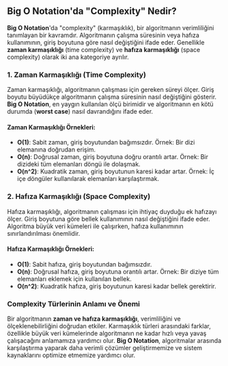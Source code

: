 
## Big O Notation'da "Complexity" Nedir?

**Big O Notation**'da "complexity" (karmaşıklık), bir algoritmanın verimliliğini tanımlayan bir kavramdır. Algoritmanın çalışma süresinin veya hafıza kullanımının, giriş boyutuna göre nasıl değiştiğini ifade eder. Genellikle **zaman karmaşıklığı** (time complexity) ve **hafıza karmaşıklığı** (space complexity) olarak iki ana kategoriye ayrılır.

### 1. Zaman Karmaşıklığı (Time Complexity)
Zaman karmaşıklığı, algoritmanın çalışması için gereken süreyi ölçer. Giriş boyutu büyüdükçe algoritmanın çalışma süresinin nasıl değiştiğini gösterir. **Big O Notation**, en yaygın kullanılan ölçü birimidir ve algoritmanın en kötü durumda (**worst case**) nasıl davrandığını ifade eder.

#### Zaman Karmaşıklığı Örnekleri:
- **O(1)**: Sabit zaman, giriş boyutundan bağımsızdır. Örnek: Bir dizi elemanına doğrudan erişim.
- **O(n)**: Doğrusal zaman, giriş boyutuna doğru orantılı artar. Örnek: Bir dizideki tüm elemanları döngü ile dolaşmak.
- **O(n^2)**: Kuadratik zaman, giriş boyutunun karesi kadar artar. Örnek: İç içe döngüler kullanılarak elemanları karşılaştırmak.

### 2. Hafıza Karmaşıklığı (Space Complexity)
Hafıza karmaşıklığı, algoritmanın çalışması için ihtiyaç duyduğu ek hafızayı ölçer. Giriş boyutuna göre bellek kullanımının nasıl değiştiğini ifade eder. Algoritma büyük veri kümeleri ile çalışırken, hafıza kullanımının sınırlandırılması önemlidir.

#### Hafıza Karmaşıklığı Örnekleri:
- **O(1)**: Sabit hafıza, giriş boyutundan bağımsızdır.
- **O(n)**: Doğrusal hafıza, giriş boyutuna orantılı artar. Örnek: Bir diziye tüm elemanları eklemek için kullanılan bellek.
- **O(n^2)**: Kuadratik hafıza, giriş boyutunun karesi kadar bellek gerektirir.

### Complexity Türlerinin Anlamı ve Önemi
Bir algoritmanın **zaman ve hafıza karmaşıklığı**, verimliliğini ve ölçeklenebilirliğini doğrudan etkiler. Karmaşıklık türleri arasındaki farklar, özellikle büyük veri kümelerinde algoritmanın ne kadar hızlı veya yavaş çalışacağını anlamamıza yardımcı olur. **Big O Notation**, algoritmalar arasında karşılaştırma yaparak daha verimli çözümler geliştirmemize ve sistem kaynaklarını optimize etmemize yardımcı olur.
